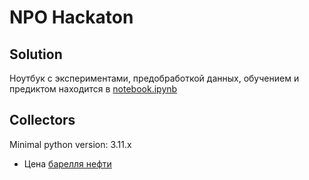 # NPO Hackaton

## Solution

Ноутбук с экспериментами, предобработкой данных, обучением и предиктом находится в [notebook.ipynb](notebook.ipynb) 

## Collectors

Minimal python version: 3.11.x

- Цена [барелля нефти](https://ru.investing.com/commodities/brent-oil-historical-data)